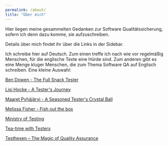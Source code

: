 ```yaml
---
permalink: /about/
title: "Über mich"
---
```


Hier liegen meine gesammelten Gedanken zur Software Qualitätssicherung, sofern ich denn dazu komme, sie aufzuschreiben.

Details über mich findet ihr über die Links in der Sidebar.

Ich schreibe hier auf Deutsch. Zum einen treffe ich nach wie vor regelmäßig Menschen, für die englische Texte eine Hürde sind. Zum anderen gibt es eine Menge kluger Menschen, die zum Thema Software QA auf Englisch schreiben. Eine kleine Auswahl:

[Ben Dowen - The Full Snack Tester](https://www.dowen.me.uk/)

[Lisi Hocke - A Tester's Journey](https://www.lisihocke.com/)

[Maaret Pyhäjärvi - A Seasoned Tester's Crystal Ball](https://visible-quality.blogspot.com/)

[Melissa Fisher - Fish out the box](https://fishouthebox.medium.com/)

[Ministry of Testing](https://www.ministryoftesting.com/)

[Tea-time with Testers](https://teatimewithtesters.com/)

[Testhexen &#8211; The Magic of Quality Assurance](https://testhexen.de/)
